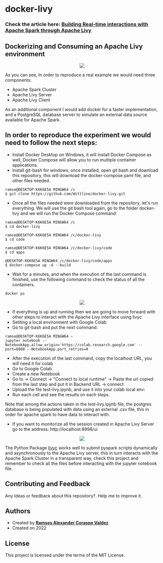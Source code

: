 # docker-livy

### Check the article here:  <a href="">Building Real-time interactions with Apache Spark through Apache Livy</a>

## Dockerizing and Consuming an Apache Livy environment

<p align="center">
  <img 
    src="https://user-images.githubusercontent.com/8701464/173258291-17f44f56-f206-4da8-a2c7-20b55981191c.png"
  >
</p>

As you can see, In order to reproduce a real example we would need three components:

- Apache Spark Cluster
- Apache Livy Server
- Apache Livy Client

As an additional component I would add docker for a faster implementation, and a PostgreSQL database server to simulate an external data source available for Apache Spark.

## In order to reproduce the experiment we would need to follow the next steps:

- Install Docker Desktop on Windows, it will install Docker Compose as well, Docker Compose will allow you to run multiple container applications.
- Install git-bash for windows, once installed, open git bash and download this repository, this will download the docker-compose.yaml file, and other files needed.

```linux
ramse@DESKTOP-K6K6E5A MINGW64 /c
$ git clone https://github.com/Wittline/docker-livy.git
```

- Once all the files needed were downloaded from the repository, let's run everything. We will use the git bash tool again, go to the folder docker-livy and we will run the Docker Compose command:

```linux
ramse@DESKTOP-K6K6E5A MINGW64 /c
$ cd docker-livy

ramse@DESKTOP-K6K6E5A MINGW64 /c/docker-livy
$ cd code

ramse@DESKTOP-K6K6E5A MINGW64 /c/docker-livy/code
$ cd apps

@DESKTOP-K6K6E5A MINGW64 /c/docker-livy/code/apps
$ docker-compose up -d --build
```

- Wait for a minutes, and when the execution of the last command is finished, use the following command to check the status of all the containers.

```linux
docker ps
```

<p align="center">
  <img 
    src="https://user-images.githubusercontent.com/8701464/173258498-14afc89d-6052-4af1-978b-04be8808a255.png"
  >
</p>

- If everything is up and running then we are going to move forward with other steps to interact with the Apache Livy interface using livyc
- Setiting a local environment with Google Colab
- Go to git-bash and put the next command:

```linux
ramse@DESKTOP-K6K6E5A MINGW64 ~
jupyter notebook --NotebookApp.allow_origin='https://colab.research.google.com' --port=8888 --NotebookApp.port_retries=0
```

- After the execution of the last command, copy the localhost URL, you will need it for colab
- Go to Google Colab
- Create a new Notebook
- Go to -> Connect -> "Connect to local runtime" -> Paste the url copied from the last step and put it in Backend URL -> connect
- Upload the file test-livy.ipynb, and use it into your colab local env:
- Run each cell and see the results on each steps.

Note that among the actions taken in the test-livy.ipynb file, the postgres database is being populated with data using an external .csv file, this in order for apache spark to have data to interact with.

- If you want to monitorize all the session created in Apache Livy Server go to the address: http://localhost:8998/ui

<p align="center">
  <img 
    src="https://user-images.githubusercontent.com/8701464/173258541-1bd310c7-fd9f-4424-a348-d05d17f73f34.png"
  >
</p>


The Python Package <a href="https://github.com/Wittline/livyc">livyc</a> works well to submit pyspark scripts dynamically and asynchronously to the Apache Livy server, this in turn interacts with the Apache Spark Cluster in a transparent way, check this project and remember to check all the files before interacting with the jupyter notebook file.

## Contributing and Feedback
Any ideas or feedback about this repository?. Help me to improve it.

## Authors
- Created by <a href="https://twitter.com/RamsesCoraspe"><strong>Ramses Alexander Coraspe Valdez</strong></a>
- Created on 2022

## License
This project is licensed under the terms of the MIT License.

